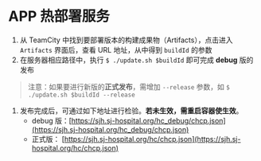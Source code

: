 APP 热部署服务
============

1. 从 TeamCity 中找到要部署版本的构建成果物（Artifacts），点击进入 `Artifacts` 界面后，查看 URL 地址，从中得到 `buildId` 的参数
1. 在服务器相应路径中，执行 `$ ./update.sh $buildId` 即可完成 **debug** 版的发布
> 注意：如果要进行新版的**正式发布**，需增加 `--release` 参数，如 `$ ./update.sh $buildId --release`
1. 发布完成后，可通过如下地址进行检验。**若未生效，需重启容器使生效**。
    * debug 版：[https://sjh.sj-hospital.org/hc_debug/chcp.json](https://sjh.sj-hospital.org/hc_debug/chcp.json)
    * 正式版： [https://sjh.sj-hospital.org/hc/chcp.json](https://sjh.sj-hospital.org/hc/chcp.json)
